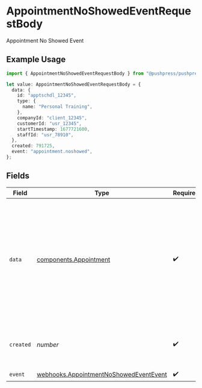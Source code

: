 # AppointmentNoShowedEventRequestBody

Appointment No Showed Event

## Example Usage

```typescript
import { AppointmentNoShowedEventRequestBody } from "@pushpress/pushpress/models/webhooks";

let value: AppointmentNoShowedEventRequestBody = {
  data: {
    id: "apptschdl_12345",
    type: {
      name: "Personal Training",
    },
    companyId: "client_12345",
    customerId: "usr_12345",
    startTimestamp: 1677721600,
    staffId: "usr_78910",
  },
  created: 791725,
  event: "appointment.noshowed",
};
```

## Fields

| Field                                                                                                                                                                              | Type                                                                                                                                                                               | Required                                                                                                                                                                           | Description                                                                                                                                                                        | Example                                                                                                                                                                            |
| ---------------------------------------------------------------------------------------------------------------------------------------------------------------------------------- | ---------------------------------------------------------------------------------------------------------------------------------------------------------------------------------- | ---------------------------------------------------------------------------------------------------------------------------------------------------------------------------------- | ---------------------------------------------------------------------------------------------------------------------------------------------------------------------------------- | ---------------------------------------------------------------------------------------------------------------------------------------------------------------------------------- |
| `data`                                                                                                                                                                             | [components.Appointment](../../models/components/appointment.md)                                                                                                                   | :heavy_check_mark:                                                                                                                                                                 | Schema for representing a Regsitration for some scheduled event                                                                                                                    | {<br/>"id": "apptschdl_12345",<br/>"type": {<br/>"name": "Personal Training"<br/>},<br/>"companyId": "client_12345",<br/>"customerId": "usr_12345",<br/>"startTimestamp": 1677721600,<br/>"staffId": "usr_78910"<br/>} |
| `created`                                                                                                                                                                          | *number*                                                                                                                                                                           | :heavy_check_mark:                                                                                                                                                                 | Unix timestamp representing when the event was created                                                                                                                             |                                                                                                                                                                                    |
| `event`                                                                                                                                                                            | [webhooks.AppointmentNoShowedEventEvent](../../models/webhooks/appointmentnoshowedeventevent.md)                                                                                   | :heavy_check_mark:                                                                                                                                                                 | N/A                                                                                                                                                                                |                                                                                                                                                                                    |